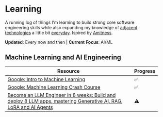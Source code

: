 # Learning

A running log of things I'm learning to build strong core software engineering skills while also expanding my knowledge of [adjacent technologies](http://www.effectiveengineer.com/blog/master-adjacent-disciplines) a little bit [everyday](https://jamesclear.com/continuous-improvement). Ispired by [Amitness](https://github.com/amitness).

**Updated**: Every now and then | **Current** **Focus**: AI/ML

## Machine Learning and AI Engineering

|Resource|Progress|
|---|---|
|[Google: Intro to Machine Learning](https://developers.google.com/machine-learning/intro-to-ml)|✅|
|[Google: Machine Learning Crash Course](https://developers.google.com/machine-learning/crash-course#course-modules)|✅|
|[Become an LLM Engineer in 8 weeks: Build and deploy 8 LLM apps, mastering Generative AI, RAG, LoRA and AI Agents](https://openfinance.udemy.com/course/llm-engineering-master-ai-and-large-language-models/)|⚠️|
